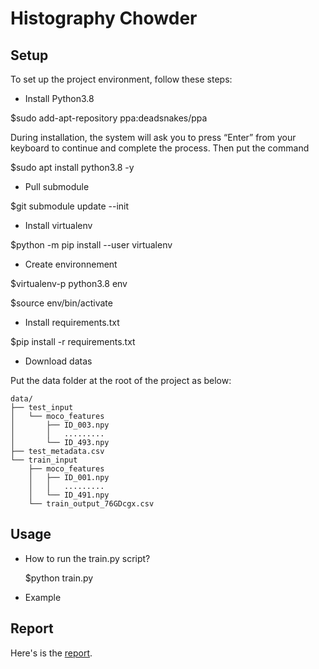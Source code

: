 # Histography Chowder

## Setup

To set up the project environment, follow these steps:

- Install Python3.8

$sudo add-apt-repository ppa:deadsnakes/ppa

During installation, the system will ask you to press “Enter” from your keyboard to continue and complete the process.
Then put the command

$sudo apt install python3.8 -y

- Pull submodule

$git submodule update --init

- Install virtualenv

$python -m pip install --user virtualenv

- Create environnement

$virtualenv-p python3.8 env

$source env/bin/activate

- Install requirements.txt

$pip install -r requirements.txt

- Download datas

Put the data folder at the root of the project as below:

    data/
    ├── test_input
    │   └── moco_features
    │       ├── ID_003.npy
    │       │   .........
    │       └── ID_493.npy
    ├── test_metadata.csv
    └── train_input
        ├── moco_features
        │   ├── ID_001.npy
        │   │   .........
        │   └── ID_491.npy
        └── train_output_76GDcgx.csv

## Usage

- How to run the train.py script?

    $python train.py

- Example

## Report

Here's is the [report](docs/report.md).